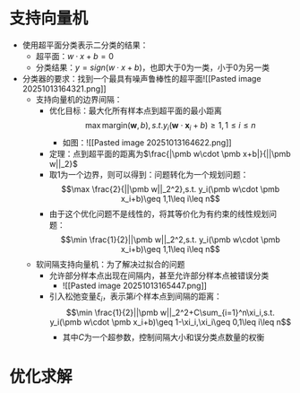 # 支持向量机
- 使用超平面分类表示二分类的结果：
	- 超平面：$w·x + b = 0$
	- 分类结果：$y = sign(w·x + b)$，也即大于0为一类，小于0为另一类
- 分类器的要求：找到一个最具有噪声鲁棒性的超平面![[Pasted image 20251013164321.png]]
	- 支持向量机的边界间隔：
		- 优化目标：最大化所有样本点到超平面的最小距离$$\max \text{margin}(\pmb w,b),s.t. y_i(\pmb w\cdot \pmb x_i+b)\geq 1,1\leq i\leq n$$
			- 如图：![[Pasted image 20251013164622.png]]
		- 定理：点到超平面的距离为$\frac{|\pmb w\cdot \pmb x+b|}{||\pmb w||_2}$
		- 取1为一个边界，则可以得到：问题转化为一个规划问题：$$\max \frac{2}{||\pmb w||_2^2},s.t. y_i(\pmb w\cdot \pmb x_i+b)\geq 1,1\leq i\leq n$$
		- 由于这个优化问题不是线性的，将其等价化为有约束的线性规划问题：$$\min \frac{1}{2}||\pmb w||_2^2,s.t. y_i(\pmb w\cdot \pmb x_i+b)\geq 1,1\leq i\leq n$$
	- 软间隔支持向量机：为了解决过拟合的问题
		- 允许部分样本点出现在间隔内，甚至允许部分样本点被错误分类
			- ![[Pasted image 20251013165447.png]]
		- 引入松弛变量$\xi_i$，表示第$i$个样本点到间隔的距离：$$\min \frac{1}{2}||\pmb w||_2^2+C\sum_{i=1}^n\xi_i,s.t. y_i(\pmb w\cdot \pmb x_i+b)\geq 1-\xi_i,\xi_i\geq 0,1\leq i\leq n$$
			- 其中$C$为一个超参数，控制间隔大小和误分类点数量的权衡
# 优化求解